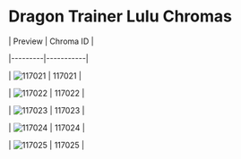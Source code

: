 # Dragon Trainer Lulu Chromas


| Preview | Chroma ID |

|---------|-----------|

| ![117021](https://raw.communitydragon.org/latest/plugins/rcp-be-lol-game-data/global/default/v1/champion-chroma-images/117/117021.png) | 117021 |

| ![117022](https://raw.communitydragon.org/latest/plugins/rcp-be-lol-game-data/global/default/v1/champion-chroma-images/117/117022.png) | 117022 |

| ![117023](https://raw.communitydragon.org/latest/plugins/rcp-be-lol-game-data/global/default/v1/champion-chroma-images/117/117023.png) | 117023 |

| ![117024](https://raw.communitydragon.org/latest/plugins/rcp-be-lol-game-data/global/default/v1/champion-chroma-images/117/117024.png) | 117024 |

| ![117025](https://raw.communitydragon.org/latest/plugins/rcp-be-lol-game-data/global/default/v1/champion-chroma-images/117/117025.png) | 117025 |